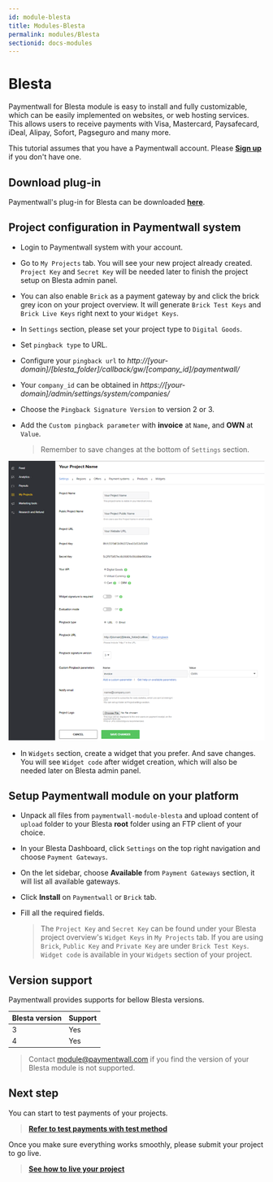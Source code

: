 ```yaml
---
id: module-blesta
title: Modules-Blesta
permalink: modules/Blesta
sectionid: docs-modules
---
```


# Blesta

Paymentwall for Blesta module is easy to install and fully customizable, which can be easily implemented on websites, or web hosting services. This allows users to receive payments with Visa, Mastercard, Paysafecard, iDeal, Alipay, Sofort, Pagseguro and many more.

This tutorial assumes that you have a Paymentwall account. Please **[Sign up](https://api.paymentwall.com/pwaccount/signup?source=blesta&mode=merchant)** if you don't have one.

## Download plug-in

Paymentwall's plug-in for Blesta can be downloaded **[here](https://github.com/paymentwall)**.

## Project configuration in Paymentwall system

* Login to Paymentwall system with your account.

* Go to ```My Projects``` tab. You will see your new project already created. ```Project Key``` and ```Secret Key``` will be needed later to finish the project setup on Blesta admin panel.

* You can also enable ```Brick``` as a payment gateway by and click the brick grey icon on your project overview. It will generate ```Brick Test Keys``` and ```Brick Live Keys``` right next to your ```Widget Keys```.

* In ```Settings``` section, please set your project type to  ```Digital Goods```.

* Set ```pingback type``` to URL.

* Configure your ```pingback url``` to *http://[your-domain]/[blesta_folder]/callback/gw/[company_id]/paymentwall/*

* Your ```company_id``` can be obtained in *https://[your-domain]/admin/settings/system/companies/*

* Choose the ```Pingback Signature Version``` to version 2 or 3.

* Add the ```Custom pingback parameter``` with **invoice** at ```Name```, and **OWN** at ```Value```.

  > Remember to save changes at the bottom of ```Settings``` section.

<div class="docs-img">
    <img src="/textures/pic/payments/platform/blesta.png">
</div>

* In ```Widgets``` section, create a widget that you prefer. And save changes. You will see ```Widget code``` after widget creation, which will also be needed later on Blesta admin panel.

## Setup Paymentwall module on your platform

* Unpack all files from ```paymentwall-module-blesta``` and upload content of ```upload``` folder to your Blesta **root** folder using an FTP client of your choice.

* In your Blesta Dashboard, click ```Settings``` on the top right navigation and choose ```Payment Gateways```.

* On the let sidebar, choose **Available** from ```Payment Gateways``` section, it will list all available gateways.

* Click **Install** on ```Paymentwall``` or ```Brick``` tab.

* Fill all the required fields.

  >The ```Project Key``` and ```Secret Key``` can be found under your Blesta project overview's ```Widget Keys``` in ```My Projects``` tab. If you are using ```Brick```, ```Public Key``` and ```Private Key``` are under ```Brick Test Keys```.  ```Widget code``` is available in your ```Widgets``` section of your project.

## Version support

Paymentwall provides supports for bellow Blesta versions.

|Blesta version|Support|
|-------|--------|
|3|Yes|
|4|Yes|


> Contact [module@paymentwall.com](mailto:module@paymentwall.com) if you find the version of your Blesta module is not supported.

## Next step

You can start to test payments of your projects.

> **[Refer to test payments with test method](/sandbox/test-payment)**

Once you make sure everything works smoothly, please submit your project to go live.

> **[See how to live your project](/development/review-home)**
